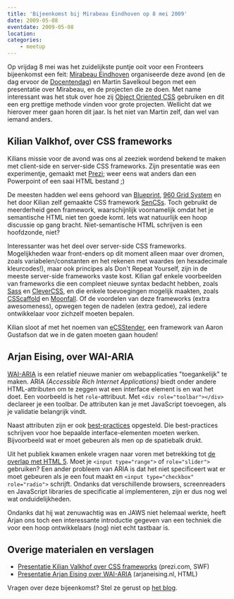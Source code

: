 ```yaml
---
title: 'Bijeenkomst bij Mirabeau Eindhoven op 8 mei 2009'
date: 2009-05-08
eventdate: 2009-05-08
location:
categories:
    - meetup
---
```


Op vrijdag 8 mei was het zuidelijkste puntje ooit voor een Fronteers bijeenkomst een feit: [Mirabeau Eindhoven](http://www.mirabeau.nl/) organiseerde deze avond (en de dag ervoor de [Docentendag](/docentendag)) en Martin Savelkoul begon met een presentatie over Mirabeau, en de projecten die ze doen. Met name interessant was het stuk over hoe zij [Object Oriented CSS](http://wiki.github.com/stubbornella/oocss) gebruiken en dit een erg prettige methode vinden voor grote projecten. Wellicht dat we hierover meer gaan horen dit jaar. Is het niet van Martin zelf, dan wel van iemand anders.

## Kilian Valkhof, over CSS frameworks

Kilians missie voor de avond was ons al zeeziek wordend bekend te maken met client-side en server-side CSS frameworks. Zijn presentatie was een experimentje, gemaakt met [Prezi](http://prezi.com/); weer eens wat anders dan een Powerpoint of een saai HTML bestand ;)

De meesten hadden wel eens gehoord van [Blueprint](http://www.blueprintcss.org/), [960 Grid System](http://960.gs/) en het door Kilian zelf gemaakte CSS framework [SenCSs](http://sencss.kilianvalkhof.com/ 'SenCSs - the sensible standards CSS framework'). Toch gebruikt de meerderheid geen framework, waarschijnlijk voornamelijk omdat het je semantische HTML niet ten goede komt. Iets wat natuurlijk een hoop discussie op gang bracht. Niet-semantische HTML schrijven is een hoofdzonde, niet?

Interessanter was het deel over server-side CSS frameworks. Mogelijkheden waar front-enders op dit moment alleen maar over dromen, zoals variabelen/constanten en het rekenen met waardes (en hexadecimale kleurcodes!), maar ook principes als Don't Repeat Yourself, zijn in de meeste server-side frameworks vaste kost. Kilian gaf enkele voorbeelden van frameworks die een compleet nieuwe syntax bedacht hebben, zoals [Sass](http://haml.hamptoncatlin.com/docs/rdoc/classes/Sass.html) en [CleverCSS](http://sandbox.pocoo.org/clevercss/), en die enkele toevoegingen mogelijk maakten, zoals [CSScaffold](https://github.com/anthonyshort/csscaffold/tree/master) en [Moonfall](http://moonfall.org/). Of de voordelen van deze frameworks (extra awesomeness), opwegen tegen de nadelen (extra gedoe), zal iedere ontwikkelaar voor zichzelf moeten bepalen.

Kilian sloot af met het noemen van [eCSStender](http://ecsstender.org/), een framework van Aaron Gustafson dat we in de gaten moeten gaan houden!

## Arjan Eising, over WAI-ARIA

[WAI-ARIA](http://www.w3.org/WAI/intro/aria.php) is een relatief nieuwe manier om webapplicaties "toegankelijk" te maken. ARIA _(Accessible Rich Internet Applications)_ biedt onder andere HTML-attributen om te zeggen wat een interface element is en wat het doet. Een voorbeeld is het `role`-attribuut. Met `<div role="toolbar"></div>` declareer je een toolbar. De attributen kan je met JavaScript toevoegen, als je validatie belangrijk vindt.

Naast attributen zijn er ook [best-practices](http://www.w3.org/TR/wai-aria-practices/ 'WAI-ARIA Best Practices') opgesteld. Die best-practices schrijven voor hoe bepaalde interface-elementen moeten werken. Bijvoorbeeld wat er moet gebeuren als men op de spatiebalk drukt.

Uit het publiek kwamen enkele vragen naar voren met betrekking tot [de overlap met HTML 5](http://hsivonen.iki.fi/html5-roles/ 'Built-in Accessibility Roles in HTML5'). Moet je `<input type="range">` of `role="slider">` gebruiken? Een ander probleem van ARIA is dat het niet specificeert wat er moet gebeuren als je een fout maakt en `<input type="checkbox" role="radio">` schrijft. Ondanks dat verschillende browsers, screenreaders en JavaScript libraries de specificatie al implementeren, zijn er dus nog wel wat onduidelijkheden.

Ondanks dat hij wat zenuwachtig was en JAWS niet helemaal werkte, heeft Arjan ons toch een interessante introductie gegeven van een techniek die voor een hoop ontwikkelaars (nog) niet echt tastbaar is.

## Overige materialen en verslagen

-   [Presentatie Kilian Valkhof over CSS frameworks](http://prezi.com/52514/view) (prezi.com, SWF)
-   [Presentatie Arjan Eising over WAI-ARIA](http://codex.arjaneising.nl/presentations/WAI-ARIA/index.html) (arjaneising.nl, HTML)

Vragen over deze bijeenkomst? Stel ze gerust op [het blog](/blog/2009/04/bijeenkomst-mei#reageer).
